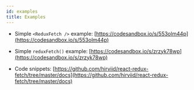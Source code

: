 ```yaml
---
id: examples
title: Examples
---
```


- Simple `<ReduxFetch />` example: [https://codesandbox.io/s/553olm44p](https://codesandbox.io/s/553olm44p)

- Simple `reduxFetch()` example: [https://codesandbox.io/s/zrzyk78wp](https://codesandbox.io/s/zrzyk78wp)

- Code snippets: [https://github.com/hirviid/react-redux-fetch/tree/master/docs](https://github.com/hirviid/react-redux-fetch/tree/master/docs)
